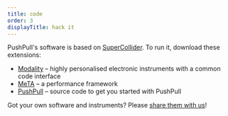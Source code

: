 ```yaml
---
title: code
order: 3
displayTitle: hack it
---
```



PushPull's software is based on [SuperCollider](http://supercollider.github.io). 
To run it, download these extensions:

+ [Modality](http://modalityteam.github.io) – highly personalised electronic instruments with a common code interface 
+ [MeTA](https://github.com/3DMIN/MeTA) – a performance framework
+ [PushPull](https://github.com/3DMIN/pushPull) – source code to get you started with PushPull

Got your own software and instruments? Please [share them with us](https://github.com/3DMIN/3DMIN.github.io/blob/master/_start/code.md)!